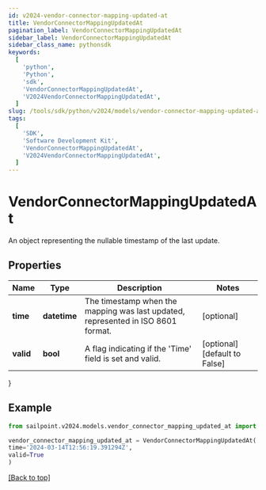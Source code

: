 ```yaml
---
id: v2024-vendor-connector-mapping-updated-at
title: VendorConnectorMappingUpdatedAt
pagination_label: VendorConnectorMappingUpdatedAt
sidebar_label: VendorConnectorMappingUpdatedAt
sidebar_class_name: pythonsdk
keywords:
  [
    'python',
    'Python',
    'sdk',
    'VendorConnectorMappingUpdatedAt',
    'V2024VendorConnectorMappingUpdatedAt',
  ]
slug: /tools/sdk/python/v2024/models/vendor-connector-mapping-updated-at
tags:
  [
    'SDK',
    'Software Development Kit',
    'VendorConnectorMappingUpdatedAt',
    'V2024VendorConnectorMappingUpdatedAt',
  ]
---
```


# VendorConnectorMappingUpdatedAt

An object representing the nullable timestamp of the last update.

## Properties

| Name | Type | Description | Notes |
| --- | --- | --- | --- |
| **time** | **datetime** | The timestamp when the mapping was last updated, represented in ISO 8601 format. | [optional] |
| **valid** | **bool** | A flag indicating if the 'Time' field is set and valid. | [optional] [default to False] |

}

## Example

```python
from sailpoint.v2024.models.vendor_connector_mapping_updated_at import VendorConnectorMappingUpdatedAt

vendor_connector_mapping_updated_at = VendorConnectorMappingUpdatedAt(
time='2024-03-14T12:56:19.391294Z',
valid=True
)

```

[[Back to top]](#)
